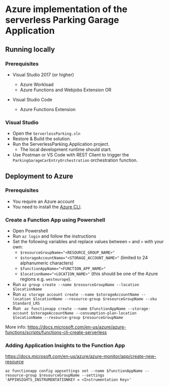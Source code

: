 # Azure implementation of the serverless Parking Garage Application

## Running locally

### Prerequisites

- Visual Studio 2017 (or higher)
    - Azure Workload
    - Azure Functions and Webjobs Extension 
OR

- Visual Studio Code
    - Azure Functions Extension

### Visual Studio

- Open the `ServerlessParking.sln`
- Restore & Build the solution.
- Run the ServerlessParking.Application project.
    - The local development runtime should start.
- Use Postman or VS Code with REST Client to trigger the `ParkingGarageCarEntryOrchestration` orchestration function.

## Deployment to Azure

### Prerequisites

- You require an Azure account
- You need to install the [Azure CLI](https://docs.microsoft.com/en-us/cli/azure/install-azure-cli?view=azure-cli-latest).

### Create a Function App using Powershell

- Open Powershell
- Run `az login` and follow the instructions
- Set the following variables and replace values between `<` and `>` with your own:
    - `$resourceGroupName="<RESOURCE_GROUP_NAME>"`
    - `$storageAccountName="<STORAGE_ACCOUNT_NAME>"` (limited to 24 alphanumeric characters)
    - `$functionAppName="<FUNCTION_APP_NAME>"`
    - `$locationName="<LOCATION_NAME>"` (this should be one of the Azure regions e.g. `westeurope`).
- Run `az group create --name $resourceGroupName --location $locationName`
- Run `az storage account create --name $storageAccountName --location $locationName --resource-group $resourceGroupName --sku Standard_LRS`
- Run ` az functionapp create --name $functionAppName --storage-account $storageAccountName --consumption-plan-location $locationName --resource-group $resourceGroupName`

More info: https://docs.microsoft.com/en-us/azure/azure-functions/scripts/functions-cli-create-serverless 

### Adding Application Insights to the Function App

https://docs.microsoft.com/en-us/azure/azure-monitor/app/create-new-resource

`az functionapp config appsettings set --name $functionAppName --resource-group $resourceGroupName --settings 'APPINSIGHTS_INSTRUMENTATIONKEY = <Instrumentation Key>'`

